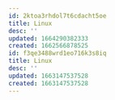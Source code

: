 ```yaml
---
id: 2ktoa3rhdol7t6cdacht5oe
title: Linux
desc: ''
updated: 1664290382333
created: 1662566878525
id: f3qe3488wrd1eo716k3s8iq
title: Linux
desc: ''
updated: 1663147537528
created: 1663147537528
---
```


